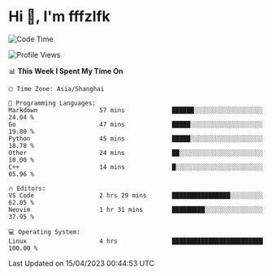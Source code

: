 # Hi 👋, I'm fffzlfk

<!--START_SECTION:waka-->
![Code Time](http://img.shields.io/badge/Code%20Time-148%20hrs%2016%20mins-blue)

![Profile Views](http://img.shields.io/badge/Profile%20Views-0-blue)

📊 **This Week I Spent My Time On** 

```text
🕑︎ Time Zone: Asia/Shanghai

💬 Programming Languages: 
Markdown                 57 mins             ██████░░░░░░░░░░░░░░░░░░░   24.04 % 
Go                       47 mins             █████░░░░░░░░░░░░░░░░░░░░   19.80 % 
Python                   45 mins             █████░░░░░░░░░░░░░░░░░░░░   18.78 % 
Other                    24 mins             ██░░░░░░░░░░░░░░░░░░░░░░░   10.00 % 
C++                      14 mins             █░░░░░░░░░░░░░░░░░░░░░░░░   05.96 % 

🔥 Editors: 
VS Code                  2 hrs 29 mins       ████████████████░░░░░░░░░   62.05 % 
Neovim                   1 hr 31 mins        █████████░░░░░░░░░░░░░░░░   37.95 % 

💻 Operating System: 
Linux                    4 hrs               █████████████████████████   100.00 % 
```


 Last Updated on 15/04/2023 00:44:53 UTC
<!--END_SECTION:waka-->
